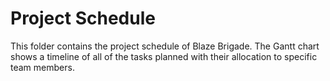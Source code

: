 # Project Schedule

This folder contains the project schedule of Blaze Brigade. The Gantt chart shows a timeline of all of the tasks planned with their allocation to specific team members.